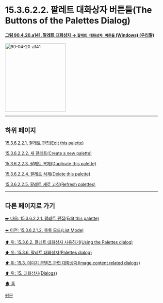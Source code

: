 # 15.3.6.2.2. 팔레트 대화상자 버튼들(The Buttons of the Palettes Dialog)

<a id="90-04-20-a141"></a>

#### [그림 90.4.20.a141. 팔레트 대화상자 → `팔레트 대화상자 버튼들` (Windows) (우리말)](./90-04-0020-palette.md#90-04-20-a141)
<img width="200" height="224" alt="90-04-20-a141" src="https://github.com/user-attachments/assets/7d5794b4-1e26-4150-872b-ca1f09d1f0f6" />

***

## 하위 페이지

[15.3.6.2.2.1. 팔레트 편집(Edit this palette)](./15-03-06-02-02-01-edit_this_palette.md)

[15.3.6.2.2.2. 새 팔레트(Create a new palette)](./15-03-06-02-02-02-create_a_new_palette.md)

[15.3.6.2.2.3. 팔레트 복제(Duplicate this palette)](./15-03-06-02-02-03-dupliate_this_palette.md)

[15.3.6.2.2.4. 팔레트 삭제(Delete this palette)](./15-03-06-02-02-04-delete_this_palette.md)

[15.3.6.2.2.5. 팔레트 새로 고침(Refresh palettes)](./15-03-06-02-02-05-refresh_palettes.md)

***

## 다른 페이지로 가기

[➡️ 다음: 15.3.6.2.2.1. 팔레트 편집(Edit this palette)](./15-03-06-02-02-01-edit_this_palette.md)

[⬅️ 이전: 15.3.6.2.1.2. 목록 모드(List Mode)](./15-03-06-02-01-02-list_mode.md)

[⬆️ 위: 15.3.6.2. 팔레트 대화상자 사용하기(Using the Palettes dialog)](./15-03-06-02-00-using_the_palettes_dialog.md)

[⬆️ 위: 15.3.6. 팔레트 대화상자(Palettes dialog)](./15-03-06-00-palettes-dialog.md)

[⬆️ 위: 15.3. 이미지 콘텐츠 관련 대화상자(Image content related dialogs)](./15-03-00-image-content-related-dialogs.md)

[⬆️ 위: 15. 대화상자(Dialogs)](./15-00-dialogs.md)

[🏠 홈](./00-home.md)

[원문](https://docs.gimp.org/2.10/ko/gimp-palette-dialog.html#gimp-palette-dialog-using)